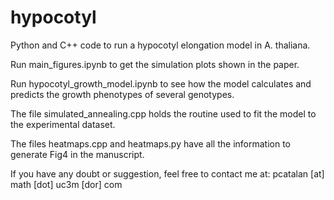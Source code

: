 # hypocotyl
Python and C++ code to run a hypocotyl elongation model in A. thaliana.

Run main_figures.ipynb to get the simulation plots shown in the paper.

Run hypocotyl_growth_model.ipynb to see how the model calculates and predicts the growth phenotypes of several genotypes.

The file simulated_annealing.cpp holds the routine used to fit the model to the experimental dataset.

The files heatmaps.cpp and heatmaps.py have all the information to generate Fig4 in the manuscript.

If you have any doubt or suggestion, feel free to contact me at: pcatalan [at] math [dot] uc3m [dor] com
